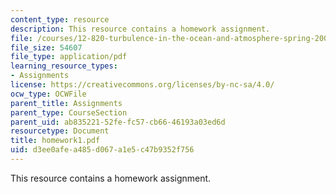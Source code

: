 ```yaml
---
content_type: resource
description: This resource contains a homework assignment.
file: /courses/12-820-turbulence-in-the-ocean-and-atmosphere-spring-2006/d3ee0afea485d067a1e5c47b9352f756_homework1.pdf
file_size: 54607
file_type: application/pdf
learning_resource_types:
- Assignments
license: https://creativecommons.org/licenses/by-nc-sa/4.0/
ocw_type: OCWFile
parent_title: Assignments
parent_type: CourseSection
parent_uid: ab835221-52fe-fc57-cb66-46193a03ed6d
resourcetype: Document
title: homework1.pdf
uid: d3ee0afe-a485-d067-a1e5-c47b9352f756
---
```

This resource contains a homework assignment.